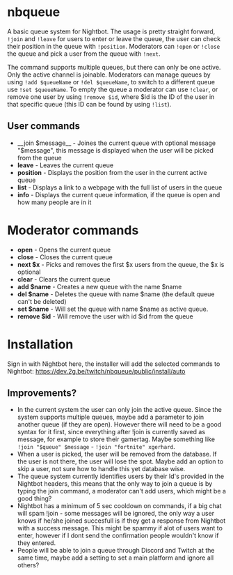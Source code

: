 # nbqueue

A basic queue system for Nightbot. The usage is pretty straight forward, `!join` and `!leave` for users to enter or leave the queue, the user can check their position in the queue with `!position`. Moderators can `!open` or `!close` the queue and pick a user from the queue with `!next`.

The command supports multiple queues, but there can only be one active. Only the active channel is joinable. Moderators can manage queues by using `!add $queueName` or `!del $queueName`, to switch to a different queue use `!set $queueName`. To empty the queue a moderator can use `!clear`, or remove one user by using `!remove $id`, where $id is the ID of the user in that specific queue (this ID can be found by using `!list`).

## User commands
* __join $message__ - Joines the current queue with optional message "$message", this message is displayed when the user will be picked from the queue
* __leave__ - Leaves the current queue
* __position__ - Displays the position from the user in the current active queue
* __list__ - Displays a link to a webpage with the full list of users in the queue
* __info__ - Displays the current queue information, if the queue is open and how many people are in it

# Moderator commands
* __open__ - Opens the current queue
* __close__ - Closes the current queue
* __next $x__ - Picks and removes the first $x users from the queue, the $x is optional
* __clear__ - Clears the current queue
* __add $name__ - Creates a new queue with the name $name
* __del $name__ - Deletes the queue with name $name (the default queue can't be deleted)
* __set $name__ - Will set the queue with name $name as active queue.
* __remove $id__ - Will remove the user with id $id from the queue

# Installation
Sign in with Nightbot here, the installer will add the selected commands to Nightbot: https://dev.2g.be/twitch/nbqueue/public/install/auto

## Improvements?
* In the current system the user can only join the active queue. Since the system supports multiple queues, maybe add a parameter to join another queue (if they are open). However there will need to be a good syntax for it first, since everything after !join is currently saved as message, for example to store their gamertag. Maybe something like `!join "$queue" $message` - `!join "fortnite" xgerhard`.
* When a user is picked, the user will be removed from the database. If the user is not there, the user will lose the spot. Maybe add an option to skip a user, not sure how to handle this yet database wise.
* The queue system currently identifies users by their Id's provided in the Nightbot headers, this means that the only way to join a queue is by typing the join command, a moderator can't add users, which might be a good thing?
* Nightbot has a minimum of 5 sec cooldown on commands, if a big chat will spam !join - some messages will be ignored, the only way a user knows if he/she joined succesfull is if they get a response from Nightbot with a success message. This might be spammy if alot of users want to enter, however if I dont send the confirmation people wouldn't know if they entered.
* People will be able to join a queue through Discord and Twitch at the same time, maybe add a setting to set a main platform and ignore all others? 

